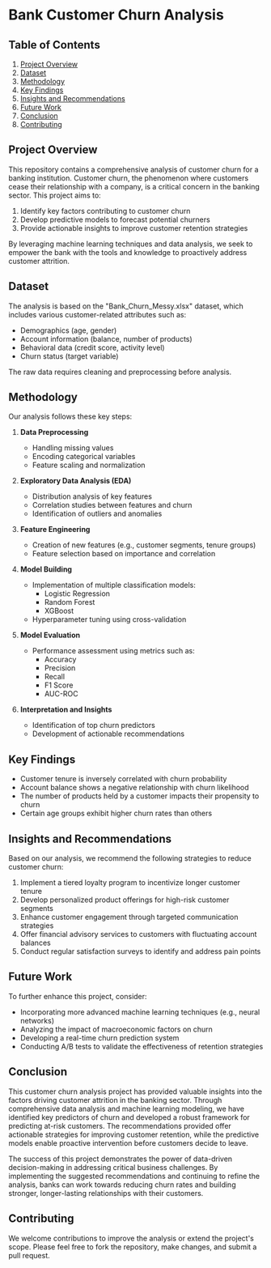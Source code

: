 # Bank Customer Churn Analysis

## Table of Contents
1. [Project Overview](#project-overview)
2. [Dataset](#dataset)
3. [Methodology](#methodology)
4. [Key Findings](#key-findings)
5. [Insights and Recommendations](#insights-and-recommendations)
6. [Future Work](#future-work)
7. [Conclusion](#conclusion)
8. [Contributing](#contributing)

## Project Overview

This repository contains a comprehensive analysis of customer churn for a banking institution. Customer churn, the phenomenon where customers cease their relationship with a company, is a critical concern in the banking sector. This project aims to:

1. Identify key factors contributing to customer churn
2. Develop predictive models to forecast potential churners
3. Provide actionable insights to improve customer retention strategies

By leveraging machine learning techniques and data analysis, we seek to empower the bank with the tools and knowledge to proactively address customer attrition.

## Dataset

The analysis is based on the "Bank_Churn_Messy.xlsx" dataset, which includes various customer-related attributes such as:

- Demographics (age, gender)
- Account information (balance, number of products)
- Behavioral data (credit score, activity level)
- Churn status (target variable)

The raw data requires cleaning and preprocessing before analysis.


## Methodology

Our analysis follows these key steps:

1. **Data Preprocessing**
   - Handling missing values
   - Encoding categorical variables
   - Feature scaling and normalization

2. **Exploratory Data Analysis (EDA)**
   - Distribution analysis of key features
   - Correlation studies between features and churn
   - Identification of outliers and anomalies

3. **Feature Engineering**
   - Creation of new features (e.g., customer segments, tenure groups)
   - Feature selection based on importance and correlation

4. **Model Building**
   - Implementation of multiple classification models:
     - Logistic Regression
     - Random Forest
     - XGBoost
   - Hyperparameter tuning using cross-validation

5. **Model Evaluation**
   - Performance assessment using metrics such as:
     - Accuracy
     - Precision
     - Recall
     - F1 Score
     - AUC-ROC

6. **Interpretation and Insights**
   - Identification of top churn predictors
   - Development of actionable recommendations

## Key Findings

- Customer tenure is inversely correlated with churn probability
- Account balance shows a negative relationship with churn likelihood
- The number of products held by a customer impacts their propensity to churn
- Certain age groups exhibit higher churn rates than others


## Insights and Recommendations

Based on our analysis, we recommend the following strategies to reduce customer churn:

1. Implement a tiered loyalty program to incentivize longer customer tenure
2. Develop personalized product offerings for high-risk customer segments
3. Enhance customer engagement through targeted communication strategies
4. Offer financial advisory services to customers with fluctuating account balances
5. Conduct regular satisfaction surveys to identify and address pain points

## Future Work

To further enhance this project, consider:

- Incorporating more advanced machine learning techniques (e.g., neural networks)
- Analyzing the impact of macroeconomic factors on churn
- Developing a real-time churn prediction system
- Conducting A/B tests to validate the effectiveness of retention strategies

## Conclusion

This customer churn analysis project has provided valuable insights into the factors driving customer attrition in the banking sector. Through comprehensive data analysis and machine learning modeling, we have identified key predictors of churn and developed a robust framework for predicting at-risk customers. The recommendations provided offer actionable strategies for improving customer retention, while the predictive models enable proactive intervention before customers decide to leave.

The success of this project demonstrates the power of data-driven decision-making in addressing critical business challenges. By implementing the suggested recommendations and continuing to refine the analysis, banks can work towards reducing churn rates and building stronger, longer-lasting relationships with their customers.

## Contributing

We welcome contributions to improve the analysis or extend the project's scope. Please feel free to fork the repository, make changes, and submit a pull request.
